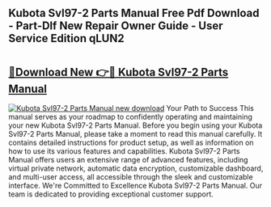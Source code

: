 ## Kubota Svl97-2 Parts Manual Free Pdf Download - Part-Dlf New Repair Owner Guide - User Service Edition qLUN2

# <h2><a href="http://bc96602.oget.top/?id=Kubota+Svl97-2+Parts+Manual">🔗Download New 👉🔴 Kubota Svl97-2 Parts Manual</a></h2>

[![Kubota Svl97-2 Parts Manual new download](https://i.imgur.com/5g1atiW.png)](http://bc96602.oget.top/?id=Kubota+Svl97-2+Parts+Manual)
Your Path to Success This manual serves as your roadmap to confidently operating and maintaining your new Kubota Svl97-2 Parts Manual. Before you begin using your Kubota Svl97-2 Parts Manual, please take a moment to read this manual carefully. It contains detailed instructions for product setup, as well as information on how to use its various features and capabilities. Kubota Svl97-2 Parts Manual offers users an extensive range of advanced features, including virtual private network, automatic data encryption, customizable dashboard, and multi-user access, all accessible through the sleek and customizable interface. We're Committed to Excellence Kubota Svl97-2 Parts Manual. Our team is dedicated to providing exceptional customer support.

